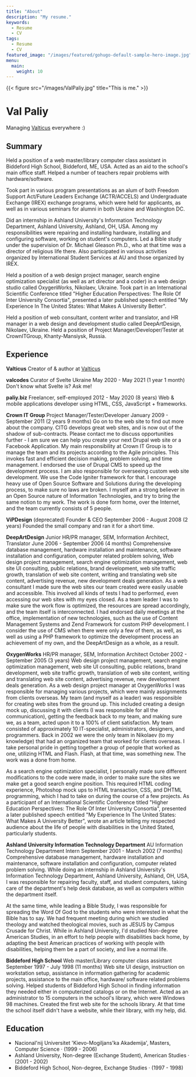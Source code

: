 ```yaml
---
title: "About"
description: "My resume."
keywords:
  - Resume
  - CV
tags:
  - Resume
  - CV
featured_image: "/images/featured/gohugo-default-sample-hero-image.jpg"
menu:
  main:
    weight: 10
---
```


{{< figure src="/images/ValPaliy.jpg" title="This is me." >}}

# Val Paliy

Managing [Valticus](https://www.linkedin.com/company/valticus/) everywhere :)

## Summary

Held a position of a web master/library computer class assistant
in Biddeford High School, Biddeford, ME, USA. Acted as an aid to
the school's main office staff. Helped a number of teachers repair
problems with hardware/software.

Took part in various program presentations as an alum of both
Freedom Support Act/Future Leaders Exchange (ACTR/ACCELS)
and Undergraduate Exchange (IREX) exchange programs, which
were held for applicants, as well as in various seminars for alumni in
both Ukraine and Washington DC.

Did an internship in Ashland University's Information Technology
Department, Ashland University, Ashland, OH, USA. Among my
responsibilities were repairing and installing hardware, installing and
configuring software, working on student's computers. Led a Bible
study under the supervision of Dr. Michael Gleason Ph.D., who at
that time was a director of religious life there. Also participated in
various activities organized by International Student Services at AU
and those organized by IREX.

Held a position of a web design project manager, search engine
optimization specialist (as well as art director and a coder) in a web
design studio called OxygenWorks, Nikolaev, Ukraine. Took part
in an International Scientific Conference titled "Higher Education
Perspectives: The Role Of Inter University Consortia", presented a
later published speech entitled "My Experience In The United States:
What Makes A University Better".

Held a position of web consultant, content writer and translator,
and HR manager in a web design and development studio called
DeepArtDesign, Nikolaev, Ukraine.
Held a position of Project Manager/Developer/Tester at
CrownITGroup, Khanty-Mansiysk, Russia.

## Experience

**Valticus**
Creator of & author at [Valticus](https://www.linkedin.com/company/valticus/)

**valcodes**
Curator of Svelte Ukraine
May 2020 - May 2021 (1 year 1 month)
Don't know what Svelte is? Ask me!

**paliy.biz**
Freelancer, self-employed
2012 - May 2020 (8 years)
Web & mobile applications developer using HTML, CSS, JavaScript +
frameworks.

**Crown IT Group**
Project Manager/Tester/Developer
January 2009 - September 2011 (2 years 9 months)
Go on to the web site to find out more about the company. CITG develops
great web sites, and is now out of the shadow of sub-contracts. Please contact
me to discuss opportunities further - I am sure we can help you create your
next Drupal web site or a Facebook Application.
My main responsibility at Crown IT Group is to manage the team and its
projects according to the Agile principles. This invokes fast and efficient
decision making, problem solving, and time management. I endorsed the use
of Drupal CMS to speed up the development process. I am also responsible
for overseeing custom web site development. We use the Code Igniter
framework for that. I encourage heavy use of Open Source Software and
Solutions during the developing process, to make sure no laws are broken.
I myself am a strong believer in an Open Source nature of Information
Technologies, and try to bring the same notion to my work. The work is done
form home, over the Internet, and the team currently consists of 5 people.

**ViPDesign**
(deprecated) Founder & CEO
September 2006 - August 2008 (2 years)
Founded the small company and ran it for a short time.

**DeepArtDesign**
Junior HR/PR manager, SEM, Information Architect, Translator
June 2006 - September 2006 (4 months)
Comprehensive database management, hardware installation and
maintenance, software installation and configuration, computer related
problem solving, Web design project management, search engine optimization
management, web site UI consulting, public relations, brand development,
web site traffic growth, translation of web site content, writing and translating
web site content, advertising revenue, new development deals generation.
As a web consultant I made sure the web sites our team created were easily
usable and accessible. This involved all kinds of tests I had to performed, even
accessing our web sites with my eyes closed.
As a team leader I was to make sure the work flow is optimized, the resources
are spread accordingly, and the team itself is interconnected. I had endorsed
daily meetings at the office, implementation of new technologies, such as
the use of Content Management Systems and Zend Framework for custom
PHP development. I consider the use of CMS when there were only a few of
them, as well, as well as using a PHP framework to optimize the development
process an achievement of my own, and the DeepArtDesign as a whole, as a
result.

**OxygenWorks**
HR/PR manager, SEM, Information Architect
October 2002 - September 2005 (3 years)
Web design project management, search engine optimization management,
web site UI consulting, public relations, brand development, web site traffic
growth, translation of web site content, writing and translating web site content,
advertising revenue, new development deals generation. As a web design
project manager at OxygenWorks I was responsible for managing various
projects, which were mainly assignments from clients overseas. My team (and
myself as a leader) was responsible for creating web sites from the ground
up. This included creating a design mock up, discussing it with clients (I was
responsible for all the communication), getting the feedback back to my team,
and making sure we, as a team, acted upon it to a 100% of client satisfaction.
My team consisted of approximately 10 IT-specialist, administrators, designers,
and programmers. Back in 2002 we were the only team in Nikolaev (to my
knowledge) that had an organized team that worked for clients overseas. I
take personal pride in getting together a group of people that worked as one,
utilizing HTML and Flash. Flash, at that time, was something new. The work
was a done from home.

As a search engine optimization specialist, I personally made sure different
modifications to the code were made, in order to make sure the sites we make
get a good search engine position. This required HTML coding experience,
Photoshop mock ups to HTML transaction, CSS, and DHTML programming,
which I had to take on during the course of a few projects.
As a participant of an International Scientific Conference titled "Higher
Education Perspectives: The Role Of Inter University Consortia", presented
a later published speech entitled "My Experience In The United States: What
Makes A University Better", wrote an article telling my respected audience
about the life of people with disabilities in the United Stated, particularly
students.

**Ashland University Information Technology Department**
AU Information Technology Department Intern
September 2001 - March 2002 (7 months)
Comprehensive database management, hardware installation and
maintenance, software installation and configuration, computer related
problem solving. While doing an internship in Ashland University's Information
Technology Department, Ashland University, Ashland, OH, USA, I was
responsible for repairing faculty, staff, and student computers, taking care
of the department's help desk database, as well as computers within the
department itself.

At the same time, while leading a Bible Study, I was responsible for spreading
the Word Of God to the students who were interested in what the Bible has to
say. We had frequent meeting during which we studied theology and watched
theological movies, such as JESUS by Campus Crusade for Christ. While
in Ashland University, I'd studied Non-degree American Studies, in an effort
to help people with disabilities back home, by adapting the best American
practices of working with people with disabilities, helping them be a part of
society, and live a normal life.

**Biddeford High School**
Web master/Library computer class assistant
September 1997 - July 1998 (11 months)
Web site UI design, instruction on workstation setup, assistance in information
gathering for academic projects, assistance to the main office, hardware/
software related problems solving. Helped students of Biddeford High School
in finding information they needed either in computerized catalogs or on the
Internet. Acted as an administrator to 15 computers in the school's library,
which were Windows 98 machines. Created the first web site for the schools
library. At that time the school itself didn't have a website, while their library,
with my help, did.

## Education

- Nacional'nij Universitet 'Kievo-Mogiljans'ka Akademija', Masters, Computer Science · (1999 - 2006)
- Ashland University, Non-degree (Exchange Student), American Studies · (2001 - 2002)
- Biddeford High School, Non-degree, Exchange Studies · (1997 - 1998)

